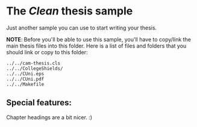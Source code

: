 # The _Clean_ thesis sample

Just another sample you can use to start writing your thesis.

__NOTE__: Before you'll be able to use this sample, you'll have to copy/link the main thesis files into this folder. Here is a list of files and folders that you should link or copy to this folder:

    ../../cam-thesis.cls
    ../../CollegeShields/
    ../../CUni.eps
    ../../CUni.pdf
    ../../Makefile

## Special features:

Chapter headings are a bit nicer. :)

